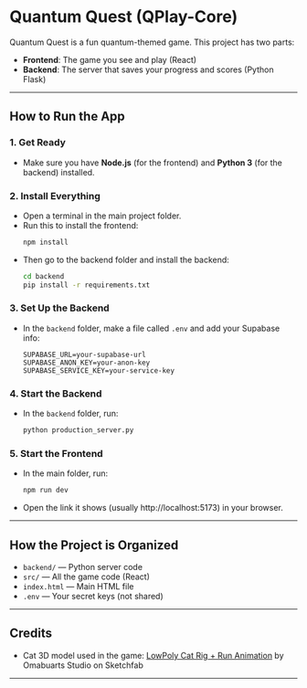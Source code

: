 # Quantum Quest (QPlay-Core)

Quantum Quest is a fun quantum-themed game. This project has two parts:
- **Frontend**: The game you see and play (React)
- **Backend**: The server that saves your progress and scores (Python Flask)

---

## How to Run the App

### 1. Get Ready
- Make sure you have **Node.js** (for the frontend) and **Python 3** (for the backend) installed.

### 2. Install Everything
- Open a terminal in the main project folder.
- Run this to install the frontend:
  ```sh
  npm install
  ```
- Then go to the backend folder and install the backend:
  ```sh
  cd backend
  pip install -r requirements.txt
  ```

### 3. Set Up the Backend
- In the `backend` folder, make a file called `.env` and add your Supabase info:
  ```
  SUPABASE_URL=your-supabase-url
  SUPABASE_ANON_KEY=your-anon-key
  SUPABASE_SERVICE_KEY=your-service-key
  ```

### 4. Start the Backend
- In the `backend` folder, run:
  ```sh
  python production_server.py
  ```

### 5. Start the Frontend
- In the main folder, run:
  ```sh
  npm run dev
  ```
- Open the link it shows (usually http://localhost:5173) in your browser.

---

## How the Project is Organized

- `backend/` — Python server code
- `src/` — All the game code (React)
- `index.html` — Main HTML file
- `.env` — Your secret keys (not shared)

---

## Credits

- Cat 3D model used in the game: [LowPoly Cat Rig + Run Animation](https://sketchfab.com/3d-models/lowpoly-cat-rig-run-animation-c36df576c9ae4ed28e89069b1a2f427a) by Omabuarts Studio on Sketchfab

---